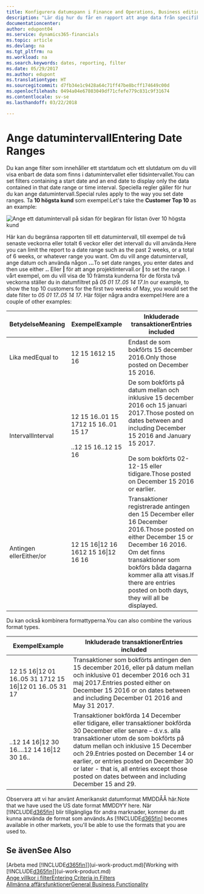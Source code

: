 ```yaml
---
title: Konfigurera datumspann i Finance and Operations, Business edition  | Microsoft Docs
description: "Lär dig hur du får en rapport att ange data från specifika tidsperioder med datumintervall i Finance and Operations, Business edition."
documentationcenter: 
author: edupont04
ms.service: dynamics365-financials
ms.topic: article
ms.devlang: na
ms.tgt_pltfrm: na
ms.workload: na
ms.search.keywords: dates, reporting, filter
ms.date: 05/29/2017
ms.author: edupont
ms.translationtype: HT
ms.sourcegitcommit: d7fb34e1c9428a64c71ff47be8bcff174649c00d
ms.openlocfilehash: 0494a04e67803049df71cfefe779c831c9f31674
ms.contentlocale: sv-se
ms.lasthandoff: 03/22/2018

---
```

# <a name="entering-date-ranges"></a><span data-ttu-id="8a9b7-103">Ange datumintervall</span><span class="sxs-lookup"><span data-stu-id="8a9b7-103">Entering Date Ranges</span></span> 
<span data-ttu-id="8a9b7-104">Du kan ange filter som innehåller ett startdatum och ett slutdatum om du vill visa enbart de data som finns i datumintervallet eller tidsintervallet.</span><span class="sxs-lookup"><span data-stu-id="8a9b7-104">You can set filters containing a start date and an end date to display only the data contained in that date range or time interval.</span></span> <span data-ttu-id="8a9b7-105">Speciella regler gäller för hur du kan ange datumintervall.</span><span class="sxs-lookup"><span data-stu-id="8a9b7-105">Special rules apply to the way you set date ranges.</span></span> <span data-ttu-id="8a9b7-106">Ta **10 högsta kund** som exempel:</span><span class="sxs-lookup"><span data-stu-id="8a9b7-106">Let's take the **Customer Top 10** as an example:</span></span>

![Ange ett datumintervall på sidan för begäran för listan över 10 högsta kund](./media/ui-enter-date-ranges/customer-top10-list.png)

<span data-ttu-id="8a9b7-108">Här kan du begränsa rapporten till ett datumintervall, till exempel de två senaste veckorna eller totalt 6 veckor eller det intervall du vill använda.</span><span class="sxs-lookup"><span data-stu-id="8a9b7-108">Here you can limit the report to a date range such as the past 2 weeks, or a total of 6 weeks, or whatever range you want.</span></span> <span data-ttu-id="8a9b7-109">Om du vill ange datumintervall, ange datum och använda någon **...**</span><span class="sxs-lookup"><span data-stu-id="8a9b7-109">To set date ranges, you enter dates and then use either **..**</span></span> <span data-ttu-id="8a9b7-110">Eller **|** för att ange projektintervall.</span><span class="sxs-lookup"><span data-stu-id="8a9b7-110">or **|** to set the range.</span></span> <span data-ttu-id="8a9b7-111">I vårt exempel, om du vill visa de 10 främsta kunderna för de första två veckorna ställer du in datumfiltret på *05 01 17..05 14 17*.</span><span class="sxs-lookup"><span data-stu-id="8a9b7-111">In our example, to show the top 10 customers for the first two weeks of May, you would set the date filter to *05 01 17..05 14 17*.</span></span>
<span data-ttu-id="8a9b7-112">Här följer några andra exempel:</span><span class="sxs-lookup"><span data-stu-id="8a9b7-112">Here are a couple of other examples:</span></span>

| <span data-ttu-id="8a9b7-113">Betydelse</span><span class="sxs-lookup"><span data-stu-id="8a9b7-113">Meaning</span></span> | <span data-ttu-id="8a9b7-114">Exempel</span><span class="sxs-lookup"><span data-stu-id="8a9b7-114">Example</span></span> | <span data-ttu-id="8a9b7-115">Inkluderade transaktioner</span><span class="sxs-lookup"><span data-stu-id="8a9b7-115">Entries included</span></span> |
|---|---|---|
|<span data-ttu-id="8a9b7-116">Lika med</span><span class="sxs-lookup"><span data-stu-id="8a9b7-116">Equal to</span></span>| <span data-ttu-id="8a9b7-117">12 15 16</span><span class="sxs-lookup"><span data-stu-id="8a9b7-117">12 15 16</span></span> |<span data-ttu-id="8a9b7-118">Endast de som bokförts 15 december 2016.</span><span class="sxs-lookup"><span data-stu-id="8a9b7-118">Only those posted on December 15 2016.</span></span>|
|<span data-ttu-id="8a9b7-119">Intervall</span><span class="sxs-lookup"><span data-stu-id="8a9b7-119">Interval</span></span>| <span data-ttu-id="8a9b7-120">12 15 16..01 15 17</span><span class="sxs-lookup"><span data-stu-id="8a9b7-120">12 15 16..01 15 17</span></span><br /><br /><span data-ttu-id="8a9b7-121">..12 15 16</span><span class="sxs-lookup"><span data-stu-id="8a9b7-121">..12 15 16</span></span>|<span data-ttu-id="8a9b7-122">De som bokförts på datum mellan och inklusive 15 december 2016 och 15 januari 2017.</span><span class="sxs-lookup"><span data-stu-id="8a9b7-122">Those posted on dates between and including December 15 2016 and January 15 2017.</span></span><br /><br /><span data-ttu-id="8a9b7-123">De som bokförts 02-12-15 eller tidigare.</span><span class="sxs-lookup"><span data-stu-id="8a9b7-123">Those posted on December 15 2016 or earlier.</span></span>|
|<span data-ttu-id="8a9b7-124">Antingen eller</span><span class="sxs-lookup"><span data-stu-id="8a9b7-124">Either/or</span></span>|<span data-ttu-id="8a9b7-125">12 15 16&#124;12 16 16</span><span class="sxs-lookup"><span data-stu-id="8a9b7-125">12 15 16&#124;12 16 16</span></span>|<span data-ttu-id="8a9b7-126">Transaktioner registrerade antingen den 15 December eller 16 December 2016.</span><span class="sxs-lookup"><span data-stu-id="8a9b7-126">Those posted on either December 15 or December 16 2016.</span></span> <span data-ttu-id="8a9b7-127">Om det finns transaktioner som bokförs båda dagarna kommer alla att visas.</span><span class="sxs-lookup"><span data-stu-id="8a9b7-127">If there are entries posted on both days, they will all be displayed.</span></span>|

<span data-ttu-id="8a9b7-128">Du kan också kombinera formattyperna.</span><span class="sxs-lookup"><span data-stu-id="8a9b7-128">You can also combine the various format types.</span></span>

| <span data-ttu-id="8a9b7-129">Exempel</span><span class="sxs-lookup"><span data-stu-id="8a9b7-129">Example</span></span> | <span data-ttu-id="8a9b7-130">Inkluderade transaktioner</span><span class="sxs-lookup"><span data-stu-id="8a9b7-130">Entries included</span></span> |
|---|---|
|<span data-ttu-id="8a9b7-131">12 15 16&#124;12 01 16..05 31 17</span><span class="sxs-lookup"><span data-stu-id="8a9b7-131">12 15 16&#124;12 01 16..05 31 17</span></span> | <span data-ttu-id="8a9b7-132">Transaktioner som bokförts antingen den 15 december 2016, eller på datum mellan och inklusive 01 december 2016 och 31 maj 2017.</span><span class="sxs-lookup"><span data-stu-id="8a9b7-132">Entries posted either on December 15 2016 or on dates between and including December 01 2016 and May 31 2017.</span></span> |
|<span data-ttu-id="8a9b7-133">..12 14 16&#124;12 30 16..</span><span class="sxs-lookup"><span data-stu-id="8a9b7-133">..12 14 16&#124;12 30 16..</span></span> | <span data-ttu-id="8a9b7-134">Transaktioner bokförda 14 December eller tidigare, eller transaktioner bokförda 30 December eller senare – d.v.s. alla transaktioner utom de som bokförts på datum mellan och inklusive 15 December och 29.</span><span class="sxs-lookup"><span data-stu-id="8a9b7-134">Entries posted on December 14 or earlier, or entries posted on December 30 or later - that is, all entries except those posted on dates between and including December 15 and 29.</span></span> |

<span data-ttu-id="8a9b7-135">Observera att vi har använt Amerikanskt datumformat MMDDÅÅ här.</span><span class="sxs-lookup"><span data-stu-id="8a9b7-135">Note that we have used the US date format MMDDYY here.</span></span> <span data-ttu-id="8a9b7-136">När [!INCLUDE[d365fin](includes/d365fin_md.md)] blir tillgängliga för andra marknader, kommer du att kunna använda de format som används.</span><span class="sxs-lookup"><span data-stu-id="8a9b7-136">As [!INCLUDE[d365fin](includes/d365fin_md.md)] becomes available in other markets, you'll be able to use the formats that you are used to.</span></span>

## <a name="see-also"></a><span data-ttu-id="8a9b7-137">Se även</span><span class="sxs-lookup"><span data-stu-id="8a9b7-137">See Also</span></span>
<span data-ttu-id="8a9b7-138">[Arbeta med [!INCLUDE[d365fin](includes/d365fin_long_md.md)]](ui-work-product.md)</span><span class="sxs-lookup"><span data-stu-id="8a9b7-138">[Working with [!INCLUDE[d365fin](includes/d365fin_long_md.md)]](ui-work-product.md)</span></span>  
[<span data-ttu-id="8a9b7-139">Ange villkor i filter</span><span class="sxs-lookup"><span data-stu-id="8a9b7-139">Entering Criteria in Filters </span></span>](ui-enter-criteria-filters.md)  
[<span data-ttu-id="8a9b7-140">Allmänna affärsfunktioner</span><span class="sxs-lookup"><span data-stu-id="8a9b7-140">General Business Functionality</span></span>](ui-across-business-areas.md)

